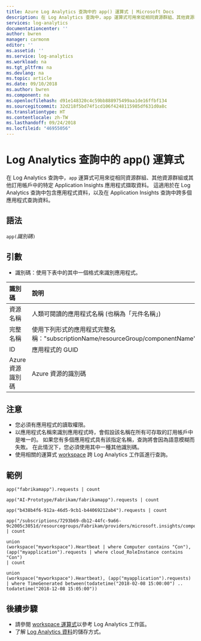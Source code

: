 ```yaml
---
title: Azure Log Analytics 查詢中的 app() 運算式 | Microsoft Docs
description: 在 Log Analytics 查詢中，app 運算式可用來從相同資源群組、其他資源群組或其他訂用帳戶中的特定 Application Insights 應用程式擷取資料。
services: log-analytics
documentationcenter: ''
author: bwren
manager: carmonm
editor: ''
ms.assetid: ''
ms.service: log-analytics
ms.workload: na
ms.tgt_pltfrm: na
ms.devlang: na
ms.topic: article
ms.date: 09/10/2018
ms.author: bwren
ms.component: na
ms.openlocfilehash: d91e148320c4c59bb888975499aa1de16ffbf134
ms.sourcegitcommit: 32d218f5bd74f1cd106f4248115985df631d0a8c
ms.translationtype: HT
ms.contentlocale: zh-TW
ms.lasthandoff: 09/24/2018
ms.locfileid: "46955056"
---
```

# <a name="app-expression-in-log-analytics-query"></a>Log Analytics 查詢中的 app() 運算式

在 Log Analytics 查詢中，`app` 運算式可用來從相同資源群組、其他資源群組或其他訂用帳戶中的特定 Application Insights 應用程式擷取資料。 這適用於在 Log Analytics 查詢中包含應用程式資料，以及在 Application Insights 查詢中跨多個應用程式查詢資料。



## <a name="syntax"></a>語法

`app(`*識別碼*`)`


## <a name="arguments"></a>引數

- 識別碼：使用下表中的其中一個格式來識別應用程式。

| 識別碼 | 說明 | 範例
|:---|:---|:---|
| 資源名稱 | 人類可閱讀的應用程式名稱 (也稱為「元件名稱」) | app("fabrikamapp") |
| 完整名稱 | 使用下列形式的應用程式完整名稱："subscriptionName/resourceGroup/componentName" | app('AI-Prototype/Fabrikam/fabrikamapp') |
| ID | 應用程式的 GUID | app("988ba129-363e-4415-8fe7-8cbab5447518") |
| Azure 資源識別碼 | Azure 資源的識別碼 |app("/subscriptions/7293b69-db12-44fc-9a66-9c2005c3051d/resourcegroups/Fabrikam/providers/microsoft.insights/components/fabrikamapp") |


## <a name="notes"></a>注意

* 您必須有應用程式的讀取權限。
* 以應用程式名稱來識別應用程式時，會假設該名稱在所有可存取的訂用帳戶中是唯一的。 如果您有多個應用程式具有該指定名稱，查詢將會因為語意模糊而失敗。 在此情況下，您必須使用其中一種其他識別碼。
* 使用相關的運算式 [workspace](workspace-expression.md) 跨 Log Analytics 工作區進行查詢。

## <a name="examples"></a>範例

```Kusto
app("fabrikamapp").requests | count
```
```Kusto
app("AI-Prototype/Fabrikam/fabrikamapp").requests | count
```
```Kusto
app("b438b4f6-912a-46d5-9cb1-b44069212ab4").requests | count
```
```Kusto
app("/subscriptions/7293b69-db12-44fc-9a66-9c2005c3051d/resourcegroups/Fabrikam/providers/microsoft.insights/components/fabrikamapp").requests | count
```
```Kusto
union 
(workspace("myworkspace").Heartbeat | where Computer contains "Con"),
(app("myapplication").requests | where cloud_RoleInstance contains "Con")
| count  
```
```Kusto
union 
(workspace("myworkspace").Heartbeat), (app("myapplication").requests)
| where TimeGenerated between(todatetime("2018-02-08 15:00:00") .. todatetime("2018-12-08 15:05:00"))
```

## <a name="next-steps"></a>後續步驟

- 請參閱 [workspace 運算式](workspace-expression.md)以參考 Log Analytics 工作區。
- 了解 [Log Analytics 資料](../../log-analytics/log-analytics-log-search.md)的儲存方式。